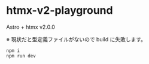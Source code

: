 # htmx-v2-playground

Astro + htmx v2.0.0

※ 現状だと型定義ファイルがないので build に失敗します。

```
npm i
npm run dev
```
